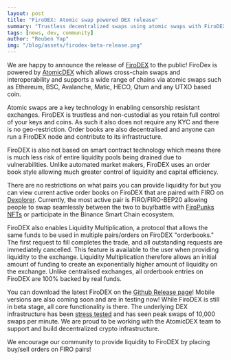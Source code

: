 ```yaml
---
layout: post
title: "FiroDEX: Atomic swap powered DEX release"
summary: "Trustless decentralized swaps using atomic swaps with FiroDEX!"
tags: [news, dev, community]
author: "Reuben Yap"
img: "/blog/assets/firodex-beta-release.png"
---
```

We are happy to announce the release of [FiroDEX](https://github.com/firoorg/FiroDEX-Desktop/releases) to the public! FiroDex is powered by [AtomicDEX](https://atomicdex.io/) which allows cross-chain swaps and interoperability and supports a wide range of chains via atomic swaps such as Ethereum, BSC, Avalanche, Matic, HECO, Qtum and any UTXO based coin.  

Atomic swaps are a key technology in enabling censorship resistant exchanges. FiroDEX is trustless and non-custodial as you retain full control of your keys and coins. As such it also does not require any KYC and there is no geo-restriction. Order books are also decentralised and anyone can run a FiroDEX node and contribute to its infrastructure.  

FiroDEX is also not based on smart contract technology which means there is much less risk of entire liquidity pools being drained due to vulnerabilities. Unlike automated market makers, FiroDEX uses an order book style allowing much greater control of liquidity and capital efficiency.  

There are no restrictions on what pairs you can provide liquidity for but you can view current active order books on FiroDEX that are paired with FIRO on [Dexplorer](https://dexplorer.io/coin/FIRO). Currently, the most active pair is FIRO/FIRO-BEP20 allowing people to swap seamlessly between the two to buy/battle with [FiroPunks NFTs](https://firopunks.com/) or participate in the Binance Smart Chain ecosystem.  

FiroDEX also enables Liquidity Multiplication, a protocol that allows the same funds to be used in multiple pairs/orders on FiroDEX "orderbooks." The first request to fill completes the trade, and all outstanding requests are immediately cancelled. This feature is available to the user when providing liquidity to the exchange. Liquidity Multiplication therefore allows an initial amount of funding to create an exponentially higher amount of liquidity on the exchange. Unlike centralised exchanges, all orderbook entries on FiroDEX are 100% backed by real funds.  

You can download the latest FiroDEX on the [Github Release page](https://github.com/firoorg/FiroDEX-Desktop/releases)! Mobile versions are also coming soon and are in testing now! While FiroDEX is still in beta stage, all core functionality is there. The underlying DEX infrastructure has been [stress tested](https://komodoplatform.com/en/blog/atomicdex-stress-test-initial-results/) and has seen peak swaps of 10,000 swaps per minute. We are proud to be working with the AtomicDEX team to support and build decentralized crypto infrastructure.  

We encourage our community to provide liquidity to FiroDEX by placing buy/sell orders on FIRO pairs!  
